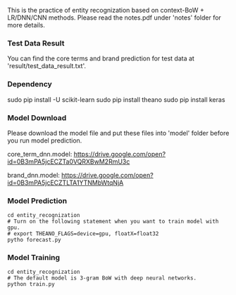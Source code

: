 This is the practice of entity recognization based on context-BoW + LR/DNN/CNN methods.
Please read the notes.pdf under 'notes' folder for more details.

### Test Data Result
You can find the core terms and brand prediction for test data at 'result/test_data_result.txt'.

### Dependency
sudo pip install -U scikit-learn
sudo pip install theano
sudo pip install keras

### Model Download
Please download the model file and put these files into 'model' folder before you run model prediction.

core_term_dnn.model: https://drive.google.com/open?id=0B3mPA5jcECZTa0VQRXBwM2RmU3c

brand_dnn.model: https://drive.google.com/open?id=0B3mPA5jcECZTLTA1YTNMbWtqNjA

### Model Prediction
```
cd entity_recognization
# Turn on the following statement when you want to train model with gpu.
# export THEANO_FLAGS=device=gpu, floatX=float32
pytho forecast.py
```

### Model Training
```
cd entity_recognization
# The default model is 3-gram BoW with deep neural networks.
python train.py
```
